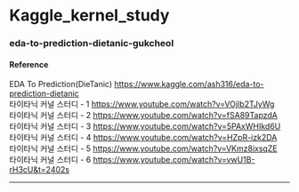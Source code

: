 # Kaggle_kernel_study

### eda-to-prediction-dietanic-gukcheol

#### Reference
EDA To Prediction(DieTanic) https://www.kaggle.com/ash316/eda-to-prediction-dietanic <br>
타이타닉 커널 스터디 - 1 https://www.youtube.com/watch?v=VOjIb2TJyWg <br>
타이타닉 커널 스터디 - 2 https://www.youtube.com/watch?v=fSA89TapzdA <br>
타이타닉 커널 스터디 - 3 https://www.youtube.com/watch?v=5PAxWHIkd6U <br>
타이타닉 커널 스터디 - 4 https://www.youtube.com/watch?v=HZpR-izk2DA <br>
타이타닉 커널 스터디 - 5 https://www.youtube.com/watch?v=VKmz8ixsqZE <br>
타이타닉 커널 스터디 - 6 https://www.youtube.com/watch?v=vwU1B-rH3cU&t=2402s <br>

---
